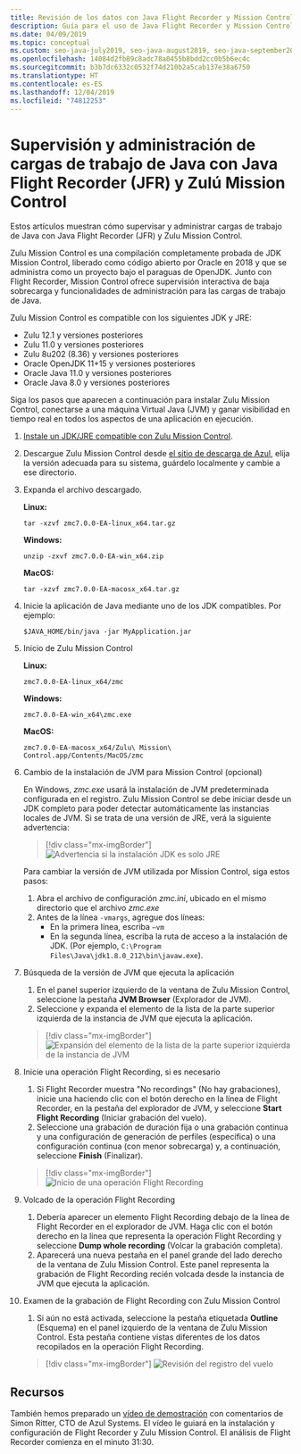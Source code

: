 ```yaml
---
title: Revisión de los datos con Java Flight Recorder y Mission Control
description: Guía para el uso de Java Flight Recorder y Mission Control para recopilar y revisar los datos de la aplicación.
ms.date: 04/09/2019
ms.topic: conceptual
ms.custom: seo-java-july2019, seo-java-august2019, seo-java-september2019
ms.openlocfilehash: 14084d2fb89c8adc78a0455b8bdd2cc0b5b6ec4c
ms.sourcegitcommit: b3b7dc6332c0532f74d210b2a5cab137e38a6750
ms.translationtype: HT
ms.contentlocale: es-ES
ms.lasthandoff: 12/04/2019
ms.locfileid: "74812253"
---
```

# <a name="monitor-and-manage-java-workloads-with-java-flight-recorder-jfr-and-zulu-mission-control"></a>Supervisión y administración de cargas de trabajo de Java con Java Flight Recorder (JFR) y Zulú Mission Control

Estos artículos muestran cómo supervisar y administrar cargas de trabajo de Java con Java Flight Recorder (JFR) y Zulu Mission Control.

Zulu Mission Control es una compilación completamente probada de JDK Mission Control, liberado como código abierto por Oracle en 2018 y que se administra como un proyecto bajo el paraguas de OpenJDK. Junto con Flight Recorder, Mission Control ofrece supervisión interactiva de baja sobrecarga y funcionalidades de administración para las cargas de trabajo de Java.

Zulu Mission Control es compatible con los siguientes JDK y JRE:

* Zulu 12.1 y versiones posteriores
* Zulu 11.0 y versiones posteriores
* Zulu 8u202 (8.36) y versiones posteriores
* Oracle OpenJDK 11+15 y versiones posteriores
* Oracle Java 11.0 y versiones posteriores
* Oracle Java 8.0 y versiones posteriores

Siga los pasos que aparecen a continuación para instalar Zulu Mission Control, conectarse a una máquina Virtual Java (JVM) y ganar visibilidad en tiempo real en todos los aspectos de una aplicación en ejecución.

1.  [Instale un JDK/JRE compatible con Zulu Mission Control](java-jdk-install.md).

2.  Descargue Zulu Mission Control desde [el sitio de descarga de Azul](https://www.azul.com/products/zulu-mission-control/), elija la versión adecuada para su sistema, guárdelo localmente y cambie a ese directorio.

3.  Expanda el archivo descargado.

    **Linux:**

    ```cli
    tar -xzvf zmc7.0.0-EA-linux_x64.tar.gz
    ```

    **Windows:**

    ```cli
    unzip -zxvf zmc7.0.0-EA-win_x64.zip 
    ```

    **MacOS:**

    ```cli
    tar -xzvf zmc7.0.0-EA-macosx_x64.tar.gz
    ```

4.  Inicie la aplicación de Java mediante uno de los JDK compatibles. Por ejemplo:

    ```cli
    $JAVA_HOME/bin/java -jar MyApplication.jar
    ```

5.  Inicio de Zulu Mission Control

    **Linux:**

    ```cli
    zmc7.0.0-EA-linux_x64/zmc
    ```

    **Windows:**

    ```cli
    zmc7.0.0-EA-win_x64\zmc.exe 
    ```

    **MacOS:**

    ```cli
    zmc7.0.0-EA-macosx_x64/Zulu\ Mission\ Control.app/Contents/MacOS/zmc
    ```

6.  Cambio de la instalación de JVM para Mission Control (opcional)

    En Windows, *zmc.exe* usará la instalación de JVM predeterminada configurada en el registro. Zulu Mission Control se debe iniciar desde un JDK completo para poder detectar automáticamente las instancias locales de JVM. Si se trata de una versión de JRE, verá la siguiente advertencia:

    > [!div class="mx-imgBorder"]
    ![Advertencia si la instalación JDK es solo JRE](../media/jdk/jfr-jre-warning-message.png)

    Para cambiar la versión de JVM utilizada por Mission Control, siga estos pasos: 
    1.  Abra el archivo de configuración *zmc.ini*, ubicado en el mismo directorio que el archivo *zmc.exe*
    2.  Antes de la línea `-vmargs`, agregue dos líneas:
        * En la primera línea, escriba `–vm`
        * En la segunda línea, escriba la ruta de acceso a la instalación de JDK. (Por ejemplo, `C:\Program Files\Java\jdk1.8.0_212\bin\javaw.exe`).

7.  Búsqueda de la versión de JVM que ejecuta la aplicación
    1.  En el panel superior izquierdo de la ventana de Zulu Mission Control, seleccione la pestaña **JVM Browser** (Explorador de JVM).
    2.  Seleccione y expanda el elemento de la lista de la parte superior izquierda de la instancia de JVM que ejecuta la aplicación.

    > [!div class="mx-imgBorder"]
    ![Expansión del elemento de la lista de la parte superior izquierda de la instancia de JVM](../media/jdk/jfr-jvm-instance-dashboard.png)


8.  Inicie una operación Flight Recording, si es necesario
    1.  Si Flight Recorder muestra "No recordings" (No hay grabaciones), inicie una haciendo clic con el botón derecho en la línea de Flight Recorder, en la pestaña del explorador de JVM, y seleccione **Start Flight Recording** (Iniciar grabación del vuelo).
    2.  Seleccione una grabación de duración fija o una grabación continua y una configuración de generación de perfiles (específica) o una configuración continua (con menor sobrecarga) y, a continuación, seleccione **Finish** (Finalizar).

    > [!div class="mx-imgBorder"]
    ![Inicio de una operación Flight Recording](../media/jdk/jfr-start-flight-recording.png)

9.  Volcado de la operación Flight Recording
    1.  Debería aparecer un elemento Flight Recording debajo de la línea de Flight Recorder en el explorador de JVM. Haga clic con el botón derecho en la línea que representa la operación Flight Recording y seleccione **Dump whole recording** (Volcar la grabación completa).
    2.  Aparecerá una nueva pestaña en el panel grande del lado derecho de la ventana de Zulu Mission Control. Este panel representa la grabación de Flight Recording recién volcada desde la instancia de JVM que ejecuta la aplicación.

10. Examen de la grabación de Flight Recording con Zulu Mission Control
    1.  Si aún no está activada, seleccione la pestaña etiquetada **Outline** (Esquema) en el panel izquierdo de la ventana de Zulu Mission Control. Esta pestaña contiene vistas diferentes de los datos recopilados en la operación Flight Recording.
 
    > [!div class="mx-imgBorder"]
    ![Revisión del registro del vuelo](../media/jdk/jfr-zulu-mission-control-data.png)

## <a name="resources"></a>Recursos

También hemos preparado un [vídeo de demostración](https://www.azul.com/presentation/azul-webinar-open-source-flight-recorder-and-mission-control-managing-and-measuring-openjdk-8-performance/) con comentarios de Simon Ritter, CTO de Azul Systems. El vídeo le guiará en la instalación y configuración de Flight Recorder y Zulu Mission Control. El análisis de Flight Recorder comienza en el minuto 31:30.

